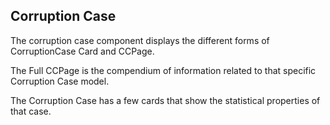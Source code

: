 ## Corruption Case

The corruption case component
displays the different forms of 
CorruptionCase Card and CCPage.

The Full CCPage is the compendium 
of information related to that
specific Corruption Case model. 

The Corruption Case has a few 
cards that show the statistical
properties of that case. 
